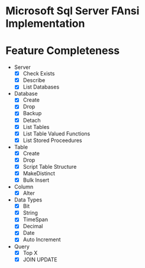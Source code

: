 # Microsoft Sql Server FAnsi Implementation

# Feature Completeness

- Server
  - [X] Check Exists
  - [X] Describe 
  - [X] List Databases

- Database
  - [X] Create
  - [X] Drop
  - [X] Backup
  - [X] Detach
  - [X] List Tables
  - [X] List Table Valued Functions
  - [X] List Stored Proceedures

- Table
  - [X] Create
  - [X] Drop
  - [X] Script Table Structure
  - [X] MakeDistinct
  - [X] Bulk Insert

- Column
  - [X] Alter
  
- Data Types
  - [X] Bit
  - [X] String
  - [X] TimeSpan
  - [X] Decimal
  - [X] Date
  - [X] Auto Increment

- Query
  - [X] Top X
  - [X] JOIN UPDATE